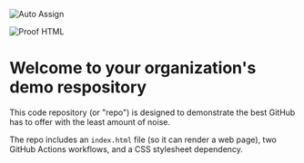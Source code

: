 ![Auto Assign](https://github.com/2023-2-webproj/demo-repository/actions/workflows/auto-assign.yml/badge.svg)

![Proof HTML](https://github.com/2023-2-webproj/demo-repository/actions/workflows/proof-html.yml/badge.svg)

# Welcome to your organization's demo respository
This code repository (or "repo") is designed to demonstrate the best GitHub has to offer with the least amount of noise.

The repo includes an `index.html` file (so it can render a web page), two GitHub Actions workflows, and a CSS stylesheet dependency.

